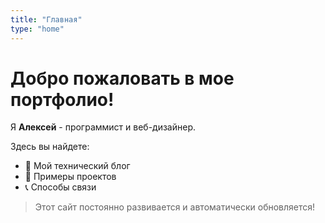 ```yaml
---
title: "Главная"
type: "home"
---
```


# Добро пожаловать в мое портфолио!

Я **Алексей** - программист и веб-дизайнер.

Здесь вы найдете:
- 📝 Мой технический блог
- 🚀 Примеры проектов
- 📞 Способы связи

> Этот сайт постоянно развивается и автоматически обновляется!
